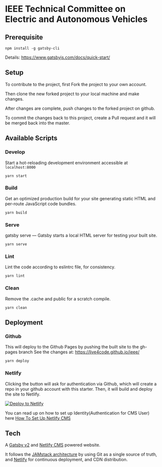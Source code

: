 # IEEE Technical Committee on Electric and Autonomous Vehicles

## Prerequisite
```
npm install -g gatsby-cli
```

Details:
https://www.gatsbyjs.com/docs/quick-start/

## Setup

To contribute to the project, first Fork the project to your own account.

Then clone the new forked project to your local machine and make changes.

After changes are complete, push changes to the forked project on github.

To commit the changes back to this project, create a Pull request and it will be merged back into the master.

## Available Scripts

### Develop
Start a hot-reloading development environment accessible at `localhost:8000`
```shell
yarn start
```

### Build
Get an optimized production build for your site generating static HTML and per-route JavaScript code bundles.
```shell
yarn build
```

### Serve
gatsby serve — Gatsby starts a local HTML server for testing your built site.
```shell
yarn serve
```

### Lint
Lint the code according to eslintrc file, for consistency.
```shell
yarn lint
```

### Clean
Remove the .cache and public for a scratch compile.
```shell
yarn clean
```

## Deployment

### Github
This will deploy to the Github Pages by pushing the built site to the gh-pages branch
See the changes at: 
https://live4code.github.io/ieee/

```shell
yarn deploy
```

### Netlify
Clicking the button will ask for authentication via Github, which will create a repo in your github account with this starter. Then, it will build and deploy the site to Netlify.

<a href="https://app.netlify.com/start/deploy?repository=https://github.com/v4iv/gatsby-starter-business&amp;stack=cms"><img src="https://www.netlify.com/img/deploy/button.svg" alt="Deploy to Netlify"></a>

You can read up on how to set up Identity(Authentication for CMS User) here [How To Set Up Netlify CMS](https://www.netlifycms.org/docs/add-to-your-site/)

## Tech
A [Gatsby v2](https://www.gatsbyjs.org/) and [Netlify CMS](https://www.netlifycms.org) powered  website.

It follows the [JAMstack architecture](https://jamstack.org) by using Git as a single source of truth, and [Netlify](https://www.netlify.com) for continuous deployment, and CDN distribution.
